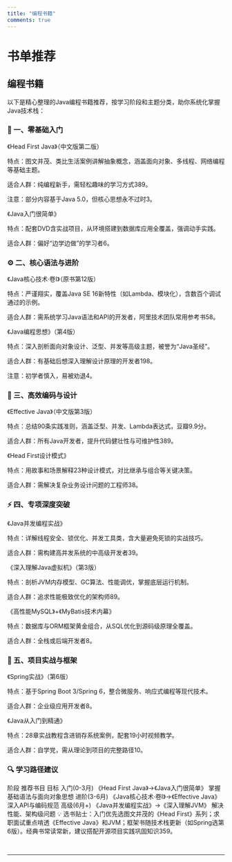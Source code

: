 ```yaml
---
title: "编程书籍"
comments: true
---
```



# 书单推荐
## 编程书籍
以下是精心整理的Java编程书籍推荐，按学习阶段和主题分类，助你系统化掌握Java技术栈：

### 📘 一、零基础入门
《Head First Java》（中文版第二版）

特点：图文并茂、类比生活案例讲解抽象概念，涵盖面向对象、多线程、网络编程等基础主题。

适合人群：纯编程新手，需轻松趣味的学习方式389。

注意：部分内容基于Java 5.0，但核心思想永不过时3。

《Java入门很简单》

特点：配套DVD含实战项目，从环境搭建到数据库应用全覆盖，强调动手实践。

适合人群：偏好“边学边做”的学习者6。

### ⚙️ 二、核心语法与进阶
《Java核心技术·卷I》（原书第12版）

特点：严谨翔实，覆盖Java SE 16新特性（如Lambda、模块化），含数百个调试通过的示例。

适合人群：需系统学习Java语法和API的开发者，阿里技术团队常用参考书58。

《Java编程思想》（第4版）

特点：深入剖析面向对象设计、泛型、并发等高级主题，被誉为“Java圣经”。

适合人群：有基础后想深入理解设计原理的开发者198。

注意：初学者慎入，易被劝退4。

### 🧠 三、高效编码与设计
《Effective Java》（中文版第3版）

特点：总结90条实践准则，涵盖泛型、并发、Lambda表达式，豆瓣9.9分。

适合人群：所有Java开发者，提升代码健壮性与可维护性389。

《Head First设计模式》

特点：用故事和场景解释23种设计模式，对比继承与组合等关键决策。

适合人群：需解决复杂业务设计问题的工程师38。

### ⚡️ 四、专项深度突破
《Java并发编程实战》

特点：详解线程安全、锁优化、并发工具类，含大量避免死锁的实战技巧。

适合人群：需构建高并发系统的中高级开发者39。

《深入理解Java虚拟机》（第3版）

特点：剖析JVM内存模型、GC算法、性能调优，掌握底层运行机制。

适合人群：追求性能极致优化的架构师89。

《高性能MySQL》+《MyBatis技术内幕》

特点：数据库与ORM框架黄金组合，从SQL优化到源码级原理全覆盖。

适合人群：全栈或后端开发者8。

### 🚀 五、项目实战与框架
《Spring实战》（第6版）

特点：基于Spring Boot 3/Spring 6，整合微服务、响应式编程等现代技术。

适合人群：企业级应用开发者8。

《Java从入门到精通》

特点：28章实战教程含进销存系统案例，配套19小时视频教学。

适合人群：自学党，需从理论到项目的完整路径10。

### 🔍 学习路径建议
阶段	推荐书目	目标
入门(0-3月)	《Head First Java》→《Java入门很简单》	掌握基础语法与面向对象思想
进阶(3-6月)	《Java核心技术·卷I》→《Effective Java》	深入API与编码规范
高级(6月+)	《Java并发编程实战》→《深入理解JVM》	解决性能、架构级问题
💡 选书贴士：入门优先选图文并茂的《Head First》系列；求职面试重点啃透《Effective Java》和JVM；框架书随技术栈更新（如Spring选第6版）。经典书常读常新，建议搭配开源项目实践巩固知识359。

</br>

---

</br></br></br>
